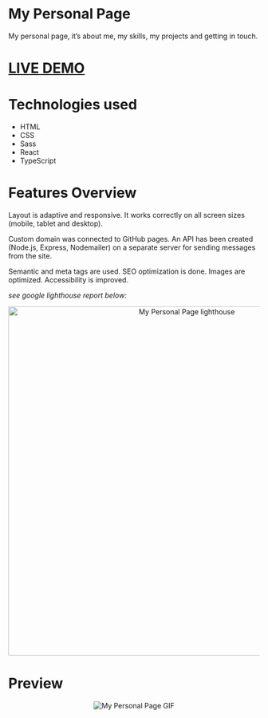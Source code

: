 # My Personal Page

<p>My personal page, it’s about me, my skills, my projects and getting in touch.</p>
<h1><a href="https://volodymyr-kuzmin.pp.ua/">LIVE DEMO</a></h1>

# Technologies used

<ul>
  <li>HTML</li>
  <li>CSS</li>
  <li>Sass</li>
  <li>React</li>
  <li>TypeScript</li>
</ul>

# Features Overview

<p>Layout is adaptive and responsive. It works correctly on all screen sizes (mobile, tablet and desktop).</p>

<p>Custom domain was connected to GitHub pages. An API has been created (Node.js, Express, Nodemailer) on a separate server for sending messages from the site.</p>

<p>Semantic and meta tags are used. SEO optimization is done. Images are optimized. Accessibility is improved.</p>
<p><em>see google lighthouse report below:</em></p>

<p align="center">
  <img src="https://github.com/vlkzmn/volodymyr_kuzmin/raw/main/public/images/lightHouseGoogle.png" width="700px" alt="My Personal Page lighthouse">
</p>

# Preview

<p align="center">
  <img src="https://github.com/vlkzmn/volodymyr_kuzmin/raw/main/public/images/preview.gif" alt="My Personal Page GIF">
</p>
